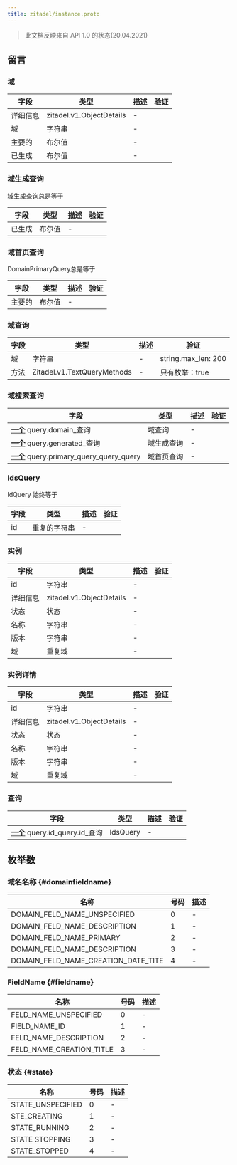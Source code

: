 ```yaml
---
title: zitadel/instance.proto
---
```


> 此文档反映来自 API 1.0 的状态(20.04.2021)




## 留言


### 域



| 字段   | 类型                       | 描述 | 验证 |
| ---- | ------------------------ | -- | -- |
| 详细信息 | zitadel.v1.ObjectDetails | -  |    |
| 域    | 字符串                      | -  |    |
| 主要的  | 布尔值                      | -  |    |
| 已生成  | 布尔值                      | -  |    |




### 域生成查询
域生成查询总是等于


| 字段  | 类型  | 描述 | 验证 |
| --- | --- | -- | -- |
| 已生成 | 布尔值 | -  |    |




### 域首页查询
DomainPrimaryQuery总是等于


| 字段  | 类型  | 描述 | 验证 |
| --- | --- | -- | -- |
| 主要的 | 布尔值 | -  |    |




### 域查询



| 字段 | 类型                          | 描述 | 验证                              |
| -- | --------------------------- | -- | ------------------------------- |
| 域  | 字符串                         | -  | string.max_len: 200<br /> |
| 方法 | Zitadel.v1.TextQueryMethods | -  | 只有枚举：true<br />           |




### 域搜索查询



| 字段                                                                                                           | 类型    | 描述 | 验证 |
| ------------------------------------------------------------------------------------------------------------ | ----- | -- | -- |
| [**一个**](https://developers.google.com/protocol-buffers/docs/proto3#oneof) query.domain_查询                   | 域查询   | -  |    |
| [**一个**](https://developers.google.com/protocol-buffers/docs/proto3#oneof) query.generated_查询                | 域生成查询 | -  |    |
| [**一个**](https://developers.google.com/protocol-buffers/docs/proto3#oneof) query.primary_query_query_query | 域首页查询 | -  |    |




### IdsQuery
IdQuery 始终等于


| 字段 | 类型     | 描述 | 验证 |
| -- | ------ | -- | -- |
| id | 重复的字符串 | -  |    |




### 实例



| 字段   | 类型                       | 描述 | 验证 |
| ---- | ------------------------ | -- | -- |
| id   | 字符串                      | -  |    |
| 详细信息 | zitadel.v1.ObjectDetails | -  |    |
| 状态   | 状态                       | -  |    |
| 名称   | 字符串                      | -  |    |
| 版本   | 字符串                      | -  |    |
| 域    | 重复域                      | -  |    |




### 实例详情



| 字段   | 类型                       | 描述 | 验证 |
| ---- | ------------------------ | -- | -- |
| id   | 字符串                      | -  |    |
| 详细信息 | zitadel.v1.ObjectDetails | -  |    |
| 状态   | 状态                       | -  |    |
| 名称   | 字符串                      | -  |    |
| 版本   | 字符串                      | -  |    |
| 域    | 重复域                      | -  |    |




### 查询



| 字段                                                                                                | 类型       | 描述 | 验证 |
| ------------------------------------------------------------------------------------------------- | -------- | -- | -- |
| [**一个**](https://developers.google.com/protocol-buffers/docs/proto3#oneof) query.id_query.id_查询 | IdsQuery | -  |    |






## 枚举数


### 域名名称 {#domainfieldname}


| 名称                                      | 号码 | 描述 |
| --------------------------------------- | -- | -- |
| DOMAIN_FELD_NAME_UNSPECIFIED          | 0  | -  |
| DOMAIN_FELD_NAME_DESCRIPTION          | 1  | -  |
| DOMAIN_FELD_NAME_PRIMARY              | 2  | -  |
| DOMAIN_FELD_NAME_DESCRIPTION          | 3  | -  |
| DOMAIN_FELD_NAME_CREATION_DATE_TITE | 4  | -  |




### FieldName {#fieldname}


| 名称                         | 号码 | 描述 |
| -------------------------- | -- | -- |
| FELD_NAME_UNSPECIFIED    | 0  | -  |
| FIELD_NAME_ID            | 1  | -  |
| FELD_NAME_DESCRIPTION    | 2  | -  |
| FELD_NAME_CREATION_TITLE | 3  | -  |




### 状态 {#state}


| 名称                | 号码 | 描述 |
| ----------------- | -- | -- |
| STATE_UNSPECIFIED | 0  | -  |
| STE_CREATING      | 1  | -  |
| STATE_RUNNING     | 2  | -  |
| STATE STOPPING    | 3  | -  |
| STATE_STOPPED     | 4  | -  |




